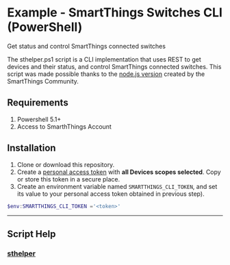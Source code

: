 # Example - SmartThings Switches CLI (PowerShell)

Get status and control SmartThings connected switches

The sthelper.ps1 script is a CLI implementation that uses REST to get devices and their status, and control SmartThings connected switches. This script was made possible thanks to the [node.js version](https://github.com/SmartThingsCommunity/cli-example-nodejs/) created by the SmartThings Community.

## Requirements

1. Powershell 5.1+
2. Access to SmarthThings Account

## Installation

1. Clone or download this repository.
1. Create a [personal access token](https://account.smartthings.com/tokens/new) with **all Devices scopes selected**. Copy or store this token in a secure place.
1. Create an environment variable named `SMARTTHINGS_CLI_TOKEN`, and set its value to your personal access token obtained in previous step).

```PowerShell
$env:SMARTTHINGS_CLI_TOKEN ='<token>'
```

---

## Script Help

### [sthelper](./docs/sthelper.md)<!--- INDEX_INDENT -->
